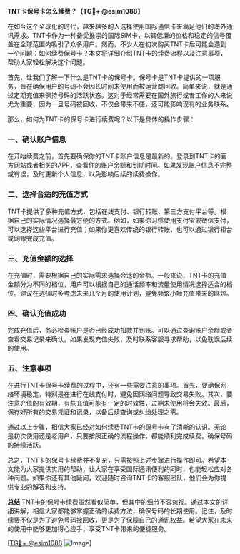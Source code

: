 **TNT卡保号卡怎么续费？【TG💪+ @esim1088】**

在如今这个全球化的时代，越来越多的人选择使用国际通信卡来满足他们的海外通讯需求。TNT卡作为一种备受推崇的国际SIM卡，以其低廉的价格和稳定的信号覆盖在全球范围内吸引了众多用户。然而，不少人在初次购买TNT卡后可能会遇到一个问题：如何续费保号卡？本文将详细介绍TNT卡的续费流程以及注意事项，帮助大家轻松解决这个问题。

首先，让我们了解一下什么是TNT卡的保号卡。保号卡是TNT卡提供的一项服务，旨在确保用户的号码不会因长时间未使用而被运营商回收。简单来说，就是通过定期充值来保持号码的活跃状态。这对于经常需要在国外旅行或者工作的人来说尤为重要，因为一旦号码被回收，不仅会带来不便，还可能影响现有的业务联系。

那么，如何为TNT卡的保号卡进行续费呢？以下是具体的操作步骤：

### 一、确认账户信息
在开始续费之前，首先要确保你的TNT卡账户信息是最新的。登录到TNT卡的官方网站或者相关的APP，查看你的账户余额和到期时间。如果发现账户信息不完整或有误，及时更新个人信息，以免影响后续的续费操作。

### 二、选择合适的充值方式
TNT卡提供了多种充值方式，包括在线支付、银行转账、第三方支付平台等。根据自己的实际情况选择最方便的方式。例如，如果你习惯使用支付宝或微信支付，可以选择这些平台进行充值；如果你更喜欢传统的银行转账，也可以通过银行柜台或网银完成充值。

### 三、充值金额的选择
在充值时，需要根据自己的实际需求选择合适的金额。一般来说，TNT卡的充值金额分为不同的档位，用户可以根据自己的通话频率和流量使用情况选择适合的档位。建议在选择时多考虑未来几个月的使用计划，避免频繁小额充值带来的麻烦。

### 四、确认充值成功
完成充值后，务必检查账户是否已经成功扣款并到账。可以通过查询账户余额或者查看交易记录来确认。如果发现充值失败，及时联系客服寻求帮助，以免耽误后续的使用。

### 五、注意事项
在进行TNT卡保号卡续费的过程中，还有一些需要注意的事项。首先，要确保网络环境稳定，特别是在进行在线支付时，避免因网络问题导致交易失败。其次，要注意充值的有效期，有些充值可能有一定的时效性，过期未使用将会失效。最后，保存好所有的交易凭证和记录，以备后续查询或纠纷处理之需。

通过以上步骤，相信大家已经对如何续费TNT卡的保号卡有了清晰的认识。无论是初次使用还是老用户，只要按照正确的流程操作，都能顺利完成续费，确保号码的持续活跃。

总之，TNT卡的保号卡续费并不复杂，只需按照上述步骤进行操作即可。希望本文能为大家提供实用的帮助，让大家在享受国际通讯便利的同时，也能轻松应对各种问题。如果你还有其他疑问，欢迎随时咨询TNT卡的客服团队，他们会为你提供专业的解答和支持。

**总结**
TNT卡的保号卡续费虽然看似简单，但其中的细节不容忽视。通过本文的详细讲解，相信大家都能够掌握正确的续费方法，确保号码的长期使用。记住，及时续费不仅是为了避免号码被回收，更是为了保障自己的通讯权益。希望大家在未来的使用中能够更加得心应手，享受TNT卡带来的便捷服务。

[[TG💪+ @esim1088](https://t.me/s/esim1088) ![Image](https://i.postimg.cc/4NQfJmqS/Snipaste-2025-05-13-00-14-12.png)]